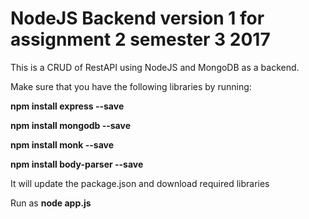 # NodeJS Backend version 1 for assignment 2 semester 3 2017

This is a CRUD of RestAPI using NodeJS and MongoDB as a backend.

Make sure that you have the following libraries by running:
 
**npm install express --save**

**npm install mongodb --save**

**npm install monk --save**

**npm install body-parser --save**

It will update the package.json and download required libraries

Run as **node app.js**
